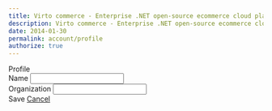 ```yaml
---
title: Virto commerce - Enterprise .NET open-source ecommerce cloud platform. About Us
description: Virto commerce - Enterprise .NET open-source ecommerce cloud platform. About Us
date: 2014-01-30
permalink: account/profile
authorize: true
---
```

<div ng-controller="accountController" class="vc-contributor">
    <div class="bg-banner">
        <div class="banner-t">Profile</div>
    </div>
    <form ng-init="initialize()" class="responsive">
        <div class="columns">
            <div class="column">
                <div class="control-group">
                    <label>Name</label>
                    <input ng-model="user.firstName" type="text" class="form-input">
                </div>
                <div class="control-group">
                    <label>Organization</label>
                    <input ng-model="newAddresses.organization" type="text" class="form-input">
                </div>
                <div class="control-group right">
                    <a ng-click="updateAccount(user,newAddresses);" class="button fill">Save</a>
                    <a href="/vc-community" class="button fill">Cancel</a>
                </div>
            </div>
        </div>
    </form>
</div>
